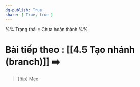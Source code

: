 ```yaml
---
dg-publish: True
share: [ True, true ]
---
```

%%
Trạng thái :: Chưa hoàn thành
%%
# Bài tiếp theo : [[4.5 Tạo nhánh (branch)]] ➡️

> [!tip] Mẹo